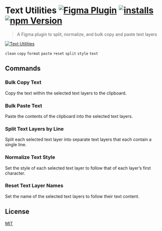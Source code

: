 # Text Utilities [![Figma Plugin](https://img.shields.io/badge/figma-Text%20Utilities-yellow?cacheSeconds=1800)](https://figma.com/community/plugin/899501266127939530/Text-Utilities) [![installs](https://img.shields.io/endpoint?cacheSeconds=1800&url=https://yuanqing.github.io/figma-plugins-stats/plugin/899501266127939530/installs.json)](https://figma.com/community/plugin/899501266127939530/Text-Utilities) [![npm Version](https://img.shields.io/npm/v/figma-text-utilities?cacheSeconds=1800)](https://npmjs.com/package/figma-text-utilities)

> A Figma plugin to split, normalize, and bulk copy and paste text layers

[![Text Utilities](https://raw.githubusercontent.com/yuanqing/figma-plugins/master/packages/figma-text-utilities/media/cover.png)](https://figma.com/community/plugin/899501266127939530/Text-Utilities)

`clean` `copy` `format` `paste` `reset` `split` `style` `text`

## Commands

### Bulk Copy Text

Copy the text within the selected text layers to the clipboard.

### Bulk Paste Text

Paste the contents of the clipboard into the selected text layers.

### Split Text Layers by Line

Split each selected text layer into separate text layers that each contain a single line.

### Normalize Text Style

Set the style of each selected text layer to follow that of each layer’s first character.

### Reset Text Layer Names

Set the name of the selected text layers to follow their text content.

## License

[MIT](/LICENSE.md)
